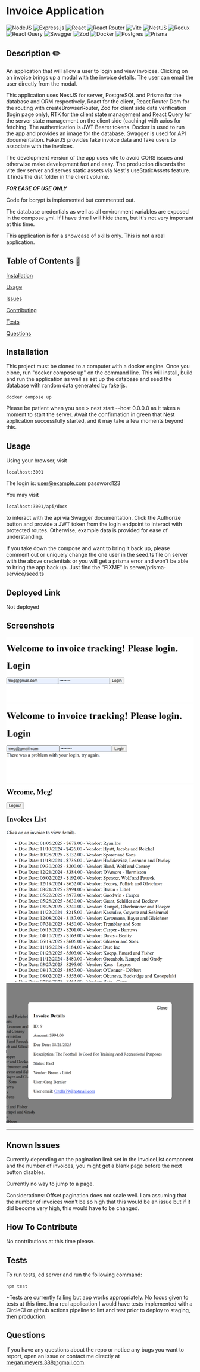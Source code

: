 # Invoice Application 
  

   ![NodeJS](https://img.shields.io/badge/node.js-6DA55F?style=for-the-badge&logo=node.js&logoColor=white) ![Express.js](https://img.shields.io/badge/express.js-%23404d59.svg?style=for-the-badge&logo=express&logoColor=%2361DAFB) ![React](https://img.shields.io/badge/react-%2320232a.svg?style=for-the-badge&logo=react&logoColor=%2361DAFB) ![React Router](https://img.shields.io/badge/React_Router-CA4245?style=for-the-badge&logo=react-router&logoColor=white) ![Vite](https://img.shields.io/badge/vite-%23646CFF.svg?style=for-the-badge&logo=vite&logoColor=white)
   ![NestJS](https://img.shields.io/badge/nestjs-%23E0234E.svg?style=for-the-badge&logo=nestjs&logoColor=white)
   ![Redux](https://img.shields.io/badge/redux-%23593d88.svg?style=for-the-badge&logo=redux&logoColor=white)
   ![React Query](https://img.shields.io/badge/-React%20Query-FF4154?style=for-the-badge&logo=react%20query&logoColor=white)
   ![Swagger](https://img.shields.io/badge/-Swagger-%23Clojure?style=for-the-badge&logo=swagger&logoColor=white)
   ![Zod](https://img.shields.io/badge/zod-%233068b7.svg?style=for-the-badge&logo=zod&logoColor=white)
   ![Docker](https://img.shields.io/badge/docker-%230db7ed.svg?style=for-the-badge&logo=docker&logoColor=white)
   ![Postgres](https://img.shields.io/badge/postgres-%23316192.svg?style=for-the-badge&logo=postgresql&logoColor=white)
   ![Prisma](https://img.shields.io/badge/Prisma-3982CE?style=for-the-badge&logo=Prisma&logoColor=white)
  
  ## Description  ✏️
  
  An application that will allow a user to login and view invoices. Clicking on an invoice brings up a modal with the invoice details. The user can email the user directly from the modal. 

  This application uses NestJS for server, PostgreSQL and Prisma for the database and ORM respectively, React for the client, React Router Dom for the routing with createBrowserRouter, Zod for client side data verification (login page only), RTK for the client state management and React Query for the server state management on the client side (caching) with axios for fetching. The authentication is JWT Bearer tokens. Docker is used to run the app and provides an image for the database. Swagger is used for API documentation. FakerJS provides fake invoice data and fake users to associate with the invoices.

  The development version of the app uses vite to avoid CORS issues and otherwise make development fast and easy. The production discards the vite dev server and serves static assets via Nest's useStaticAssets feature. It finds the dist folder in the client volume. 

  ***FOR EASE OF USE ONLY*** <br/>
 
  Code for bcrypt is implemented but commented out.

  The database credentials as well as all environment variables are exposed in the compose.yml. If I have time I will hide them, but it's not very important at this time.

This application is for a showcase of skills only. This is not a real application.

  
  ## Table of Contents 📖
  
  [Installation](#installation)

  [Usage](#usage)

  

  [Issues](#known-issues)

  [Contributing](#how-to-contribute)

  [Tests](#tests) 

  [Questions](#questions)
  
  ## Installation 
  This project must be cloned to a computer with a docker engine. Once you clone, run "docker compose up" on the command line. This will install, build and run the application as well as set up the database and seed the database with random data generated by fakerjs.
  
  ```
 docker compose up
  ```

  Please be patient when you see > nest start --host 0.0.0.0 as it takes a moment to start the server. Await the confirmation in green that Nest application successfully started, and it may take a few moments beyond this. 
  
  ## Usage 
  Using your browser, visit
  ```
  localhost:3001
  ```
  
 The login is:
  user@example.com
  password123

  You may visit
  ```
 localhost:3001/api/docs
  ```
to interact with the api via Swagger documentation. Click the Authorize button and provide a JWT token from the login endpoint to interact with protected routes. Otherwise, example data is provided for ease of understanding.

If you take down the compose and want to bring it back up, please comment out or uniquely change the one user in the seed.ts file on server with the above credentials or you will get a prisma error and won't be able to bring the app back up. Just find the "FIXME" in server/prisma-service/seed.ts

## Deployed Link
  Not deployed

## Screenshots
![screenshot-2](assets/images/login.png)
![screenshot-0](assets/images/error.png)
![screenshot-1](assets/images/invoices.png)
![screenshot-3](assets/images/modal.png)


______________________________________________________________________________________



## Known Issues 
Currently depending on the pagination limit set in the InvoiceList component and the number of invoices, you might get a blank page before the next button disables. 

Currently no way to jump to a page.

Considerations: Offset pagination does not scale well. I am assuming that the number of invoices won't be so high that this would be an issue but if it did become very high, this would have to be changed.

## How To Contribute 
  
No contributions at this time please.
  
## Tests 
  
To run tests, cd server and run the following command:
  
  ```
  npm test
  ```
*Tests are currently failing but app works appropriately. No focus given to tests at this time. In a real application I would have tests implemented with a CircleCI or github actions pipeline to lint and test prior to deploy to staging, then production. 

 ## Questions 
  
 If you have any questions about the repo or notice any bugs you want to report, open an issue or contact me directly at megan.meyers.388@gmail.com. 
  
  